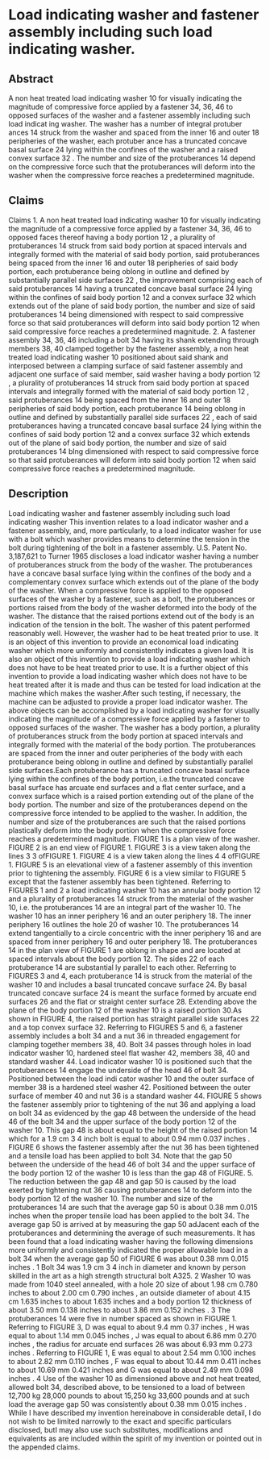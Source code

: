 # Load indicating washer and fastener assembly including such load indicating washer.

## Abstract
A non heat treated load indicating washer 10 for visually indicating the magnitude of compressive force applied by a fastener 34, 36, 46 to opposed surfaces of the washer and a fastener assembly including such load indicat ing washer. The washer has a number of integral protuber ances 14 struck from the washer and spaced from the inner 16 and outer 18 peripheries of the washer, each protuber ance has a truncated concave basal surface 24 lying within the confines of the washer and a raised convex surface 32 . The number and size of the protuberances 14 depend on the compressive force such that the protuberances will deform into the washer when the compressive force reaches a predetermined magnitude.

## Claims
Claims 1. A non heat treated load indicating washer 10 for visually indicating the magnitude of a compressive force applied by a fastener 34, 36, 46 to opposed faces thereof having a body portion 12 , a plurality of protuberances 14 struck from said body portion at spaced intervals and integrally formed with the material of said body portion, said protuberances being spaced from the inner 16 and outer 18 peripheries of said body portion, each protuberance being oblong in outline and defined by substantially parallel side surfaces 22 , the improvement comprising each of said protuberances 14 having a truncated concave basal surface 24 lying within the confines of said body portion 12 and a convex surface 32 which extends out of the plane of said body portion, the number and size of said protuberances 14 being dimensioned with respect to said compressive force so that said protuberances will deform into said body portion 12 when said compressive force reaches a predetermined magnitude. 2. A fastener assembly 34, 36, 46 including a bolt 34 having its shank extending through members 38, 40 clamped together by the fastener assembly, a non heat treated load indicating washer 10 positioned about said shank and interposed between a clamping surface of said fastener assembly and adjacent one surface of said member, said washer having a body portion 12 , a plurality of protuberances 14 struck from said body portion at spaced intervals and integrally formed with the material of said body portion 12 , said protuberances 14 being spaced from the inner 16 and outer 18 peripheries of said body portion, each protuberance 14 being oblong in outline and defined by substantially parallel side surfaces 22 , each of said protuberances having a truncated concave basal surface 24 lying within the confines of said body portion 12 and a convex surface 32 which extends out of the plane of said body portion, the number and size of said protuberances 14 blng dimensioned with respect to said compressive force so that said protuberances will deform into said body portion 12 when said compressive force reaches a predetermined magnitude.

## Description
Load indicating washer and fastener assembly including such load indicating washer This invention relates to a load indicator washer and a fastener assembly, and, more particularly, to a load indicator washer for use with a bolt which washer provides means to determine the tension in the bolt during tightening of the bolt in a fastener assembly. U.S. Patent No. 3,187,621 to Turner 1965 discloses a load indicator washer having a number of protuberances struck from the body of the washer. The protuberances have a concave basal surface lying within the confines of the body and a complementary convex surface which extends out of the plane of the body of the washer. When a compressive force is applied to the opposed surfaces of the washer by a fastener, such as a bolt, the protuberances or portions raised from the body of the washer deformed into the body of the washer. The distance that the raised portions extend out of the body is an indication of the tension in the bolt. The washer of this patent performed reasonably well. However, the washer had to be heat treated prior to use. It is an object of this invention to provide an economical load indicating washer which more uniformly and consistently indicates a given load. It is also an object of this invention to provide a load indicating washer which does not have to be heat treated prior to use. It is a further object of this invention to provide a load indicating washer which does not have to be heat treated after it is made and thus can be tested for load indication at the machine which makes the washer.After such testing, if necessary, the machine can be adjusted to provide a proper load indicator washer. The above objects can be accomplished by a load indicating washer for visually indicating the magnitude of a compressive force applied by a fastener to opposed surfaces of the washer. The washer has a body portion, a plurality of protuberances struck from the body portion at spaced intervals and integrally formed with the material of the body portion. The protuberances are spaced from the inner and outer peripheries of the body with each protuberance being oblong in outline and defined by substantially parallel side surfaces.Each protuberance has a truncated concave basal surface lying within the confines of the body portion, i.e.the truncated concave basal surface has arcuate end surfaces and a flat center surface, and a convex surface which is a raised portion extending out of the plane of the body portion. The number and size of the protuberances depend on the compressive force intended to be applied to the washer. In addition, the number and size of the protuberances are such that the raised portions plastically deform into the body portion when the compressive force reaches a predetermined magnitude. FIGURE 1 is a plan view of the washer. FIGURE 2 is an end view of FIGURE 1. FIGURE 3 is a view taken along the lines 3 3 ofFIGURE 1. FIGURE 4 is a view taken along the lines 4 4 ofFIGURE 1. FIGURE 5 is an elevational view of a fastener assembly of this invention prior to tightening the assembly. FIGURE 6 is a view similar to FIGURE 5 except that the fastener assembly has been tightened. Referring to FIGURES 1 and 2 a load indicating washer 10 has an annular body portion 12 and a plurality of protuberances 14 struck from the material of the washer 10, i.e. the protuberances 14 are an integral part of the washer 10. The washer 10 has an inner periphery 16 and an outer periphery 18. The inner periphery 16 outlines the hole 20 of washer 10. The protuberances 14 extend tangentially to a circle concentric with the inner periphery 16 and are spaced from inner periphery 16 and outer periphery 18. The protuberances 14 in the plan view of FIGURE 1 are oblong in shape and are located at spaced intervals about the body portion 12. The sides 22 of each protuberance 14 are substantial ly parallel to each other. Referring to FIGURES 3 and 4, each protuberance 14 is struck from the material of the washer 10 and includes a basal truncated concave surface 24. By basal truncated concave surface 24 is meant the surface formed by arcuate end surfaces 26 and the flat or straight center surface 28. Extending above the plane of the body portion 12 of the washer 10 is a raised portion 30.As shown in FIGURE 4, the raised portion has straight parallel side surfaces 22 and a top convex surface 32. Referring to FIGURES 5 and 6, a fastener assembly includes a bolt 34 and a nut 36 in threaded engagement for clamping together members 38, 40. Bolt 34 passes through holes in load indicator washer 10, hardened steel flat washer 42, members 38, 40 and standard washer 44. Load indicator washer 10 is positioned such that the protuberances 14 engage the underside of the head 46 of bolt 34. Positioned between the load indi cator washer 10 and the outer surface of member 38 is a hardened steel washer 42. Positioned between the outer surface of member 40 and nut 36 is a standard washer 44. FIGURE 5 shows the fastener assembly prior to tightening of the nut 36 and applying a load on bolt 34 as evidenced by the gap 48 between the underside of the head 46 of the bolt 34 and the upper surface of the body portion 12 of the washer 10. This gap 48 is about equal to the height of the raised portion 14 which for a 1.9 cm 3 4 inch bolt is equal to about 0.94 mm 0.037 inches . FIGURE 6 shows the fastener assembly after the nut 36 has been tightened and a tensile load has been applied to bolt 34. Note that the gap 50 between the underside of the head 46 of bolt 34 and the upper surface of the body portion 12 of the washer 10 is less than the gap 48 of FIGURE. 5. The reduction between the gap 48 and gap 50 is caused by the load exerted by tightening nut 36 causing protuberances 14 to deform into the body portion 12 of the washer 10. The number and size of the protuberances 14 are such that the average gap 50 is about 0.38 mm 0.015 inches when the proper tensile load has been applied to the bolt 34. The average gap 50 is arrived at by measuring the gap 50 adJacent each of the protuberances and determining the average of such measurements. It has been found that a load indicating washer having the following dimensions more uniformly and consistently indicated the proper allowable load in a bolt 34 when the average gap 50 of FIGURE 6 was about 0.38 mm 0.015 inches . 1 Bolt 34 was 1.9 cm 3 4 inch in diameter and known by person skilled in the art as a high strength structural bolt A325. 2 Washer 10 was made from 1040 steel annealed, with a hole 20 size of about 1.98 cm 0.780 inches to about 2.00 cm 0.790 inches , an outside diameter of about 4.15 cm 1.635 inches to about 1.635 inches and a body portion 12 thickness of about 3.50 mm 0.138 inches to about 3.86 mm 0.152 inches . 3 The protuberances 14 were five in number spaced as shown in FIGURE 1. Referring to FIGURE 3, D was equal to about 9.4 mm 0.37 inches , H was equal to about 1.14 mm 0.045 inches , J was equal to about 6.86 mm 0.270 inches , the radius for arcuate end surfaces 26 was about 6.93 mm 0.273 inches . Referring to FIGURE 1, E was equal to about 2.54 mm 0.100 inches to about 2.82 mm 0.110 inches , F was equal to about 10.44 mm 0.411 inches to about 10.69 mm 0.421 inches and G was equal to about 2.49 mm 0.098 inches . 4 Use of the washer 10 as dimensioned above and not heat treated, allowed bolt 34, described above, to be tensioned to a load of between 12,700 kg 28,000 pounds to about 15,250 kg 33,600 pounds and at such load the average gap 50 was consistently about 0.38 mm 0.015 inches . While I have described my invention hereinabove in considerable detail, I do not wish to be limited narrowly to the exact and specific particulars disclosed, butI may also use such substitutes, modifications and equivalents as are included within the spirit of my invention or pointed out in the appended claims.